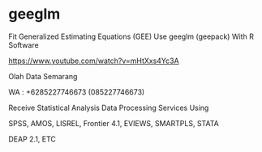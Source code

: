# geeglm
Fit Generalized Estimating Equations (GEE) Use geeglm (geepack) With R Software

https://www.youtube.com/watch?v=mHtXxs4Yc3A

Olah Data Semarang

WA : +6285227746673 (085227746673)

Receive Statistical Analysis Data Processing Services Using

SPSS, AMOS, LISREL, Frontier 4.1, EVIEWS, SMARTPLS, STATA

DEAP 2.1, ETC
